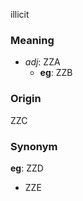 illicit
### Meaning
+ _adj_: ZZA
    + __eg__: ZZB

### Origin

ZZC

### Synonym

__eg__: ZZD

+ ZZE


